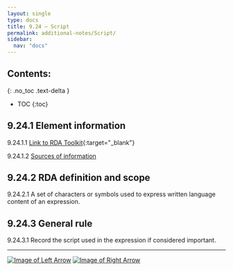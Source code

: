```yaml
---
layout: single
type: docs
title: 9.24 — Script
permalink: additional-notes/Script/
sidebar:
  nav: "docs"
---
```


## Contents:
{: .no_toc .text-delta }

- TOC
{:toc}

## 9.24.1 Element information

<a name="9.24.1.1">9.24.1.1</a> [Link to RDA Toolkit](https://beta.rdatoolkit.org/Content/Index?externalId=en-US_ala-a89bae56-7f62-3c32-bd61-51fc145b0385){:target="_blank"}

<a name="9.24.1.2">9.24.1.2</a> [Sources of information](/DCRMR/additional-notes/#9011-sources-of-information)

## 9.24.2 RDA definition and scope

<a name="9.24.2.1">9.24.2.1</a> A set of characters or symbols used to express written language content of an expression.

## 9.24.3 General rule

<a name="9.24.3.1">9.24.3.1</a> Record the script used in the expression if considered important.

---

[![Image of Left Arrow](https://rbms-bsc.github.io/DCRMR/assets/pictures/navigation/Arrow_Left.png "9.23 — Language of expression")](/DCRMR/additional-notes/Language-of-expression/) [![Image of Right Arrow](https://rbms-bsc.github.io/DCRMR/assets/pictures/navigation/Arrow_Right.png "9.245 — Details of script")](/DCRMR/additional-notes/Details-of-script/)
